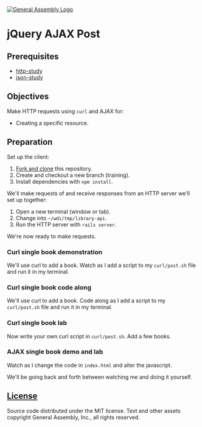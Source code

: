[![General Assembly Logo](https://camo.githubusercontent.com/1a91b05b8f4d44b5bbfb83abac2b0996d8e26c92/687474703a2f2f692e696d6775722e636f6d2f6b6538555354712e706e67)](https://generalassemb.ly/education/web-development-immersive)

# jQuery AJAX Post

## Prerequisites

-   [http-study](https://github.com/ga-wdi-boston/http-study)
-   [json-study](https://github.com/ga-wdi-boston/json-study)

## Objectives

Make HTTP requests using `curl` and AJAX for:

-   Creating a specific resource.

## Preparation

Set up the client:

1.  [Fork and clone](https://github.com/ga-wdi-boston/meta/wiki/ForkAndClone)
    this repository.
1.  Create and checkout a new branch (training).
1.  Install dependencies with `npm install`.

We'll make requests of and receive responses from an HTTP server we'll set up
 together:

1.  Open a new terminal (window or tab).
1.  Change into `~/wdi/tmp/library-api`.
1.  Run the HTTP server with `rails server`.

We're now ready to make requests.

### Curl single book demonstration

We'll use curl to add a book. Watch as I add a script to my `curl/post.sh` file
and run it in my terminal.

### Curl single book code along

We'll use curl to add a book. Code along as I add a script to my `curl/post.sh`
file and run it in my terminal.

### Curl single book lab

Now write your own curl script in `curl/post.sh`.  Add a few books.

### AJAX single book demo and lab

Watch as I change the code in `index.html` and alter the javascript.

We'll be going back and forth between watching me and doing it yourself.

## [License](LICENSE)

Source code distributed under the MIT license. Text and other assets copyright
General Assembly, Inc., all rights reserved.
